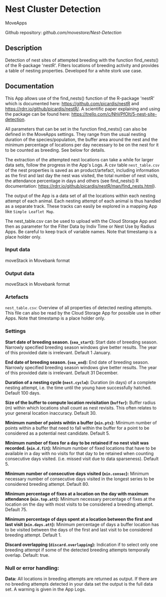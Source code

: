 # Nest Cluster Detection
MoveApps

Github repository: *github.com/movestore/Nest-Detection*

## Description
Detection of nest sites of attempted breeding with the function find_nests() of the R-package 'nestR'. Filters locations of breeding activity and provides a table of nesting properties. Developed for a white stork use case.

## Documentation
This App allows use of the find_nests() function of the R-package 'nestR' which is documented here: https://github.com/picardis/nestR and https://rdrr.io/github/picardis/nestR/. A scientific paper explaining and using the package can be found here: https://trello.com/c/NhVPfOIt/5-nest-site-detection.

All parameters that can be set in the function find_nests() can also be defined in the MoveApps settings. They range from the usual nesting duration of the species/population, the buffer area around the nest and the minimum percentage of locations per day necessary to be on the nest for it to be counted as breeding. See below for details.

The extraction of the attempted nest locations can take a while for larger data sets, follow the progress in the App's Logs. A csv table `nest_table.csv` of the nest properties is saved as an product/artefact, including information as the first and last day the nest was visited, the total number of nest visits, the attendance percentage in days and others (see find_nests() R documentation: https://rdrr.io/github/picardis/nestR/man/find_nests.html).

The output of the App is a data set of all the locations within each nesting attempt of each animal. Each nesting attempt of each animal is thus handled as a separate track. These tracks can easily be explored in a mapping App like `Simple Leaflet Map`.

The nest_table.csv can be used to upload with the Cloud Storage App and then as parameter for the Filter Data by Indiv Time or Nest Use by Radius Apps. Be careful to keep track of variable names. Note that timestamp is a place holder only.

### Input data
moveStack in Movebank format

### Output data
moveStack in Movebank format

### Artefacts
`nest_table.csv`: Overview of all properties of detected nesting attempts. This file can also be read by the Cloud Storage App for possible use in other Apps. Note that timestamp is a place holder only.

### Settings 
**Start date of breeding season. (`sea_start`):** Start date of breeding season. Narrowly specified breeding season windows give better results. The year of this provided date is irrelevant. Default 1 January.

**End date of breeding season. (`sea_end`):** End date of breeding season. Narrowly specified breeding season windows give better results. The year of this provided date is irrelevant. Default 31 December.

**Duration of a nesting cycle (`nest.cycle`):** Duration (in days) of a complete nesting attempt, i.e. the time until the young have successfully hatched. Default 100 days.

**Size of the buffer to compute location revisitation (`buffer`):** Buffer radius (m) within which locations shall count as nest revisits. This often relates to your general location inaccuracy. Default 30.

**Minimum number of points wihtin a buffer (`min.pts`):** Minimum number of points within a buffer that need to fall within the buffer for a point to be considered as a potential nest candidate. Default 5.

**Minimum number of fixes for a day to be retained if no nest visit was recorded. (`min.d.fit`):** Minimum number of fixed locations that have to be available in a day with no visits for that day to be retained when counting consecutive days visited. (i.e. missed visit due to data sparseness). Default 5.

**Minimum number of consecutive days visited (`min.consec`):** Minimum necessary number of consecutive days visited in the longest series to be considered breeding attempt. Default 80.

**Minimum percentage of fixes at a location on the day with maximum attendance (`min.top.att`):** Minimum necessary percentage of fixes at the location on the day with most visits to be considered a breeding attempt. Default 75.

**Minimum percentage of days spent at a location between the first and last visit (`min.days.att`):** Minimum percentage of days a buffer location has to be visited between the days of the first and last visit to be considered breeding attempt. Default 1.

**Discard overlapping (`discard.overlapping`):** Indication if to select only one breeding attempt if some of the detected breeding attempts temporally overlap. Default: true.

### Null or error handling:
**Data:** All locations in breeding attempts are returned as output. If there are no breeding attempts detected in your data set the output is the full data set. A warning is given in the App Logs.
